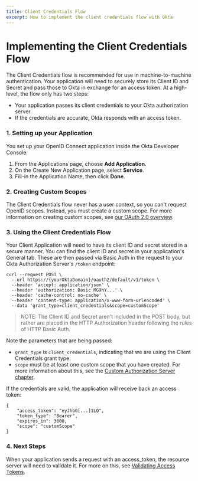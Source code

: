 ```yaml
---
title: Client Credentials Flow
excerpt: How to implement the client credentials flow with Okta
---
```


# Implementing the Client Credentials Flow

The Client Credentials flow is recommended for use in machine-to-machine authentication. Your application will need to securely store its Client ID and Secret and pass those to Okta in exchange for an access token. At a high-level, the flow only has two steps:

- Your application passes its client credentials to your Okta authorization server.
- If the credentials are accurate, Okta responds with an access token.

### 1. Setting up your Application

You set up your OpenID Connect application inside the Okta Developer Console:

1. From the Applications page, choose **Add Application**.
2. On the Create New Application page, select **Service**.
3. Fill-in the Application Name, then click **Done**.

### 2. Creating Custom Scopes

The Client Credentials flow never has a user context, so you can't request OpenID scopes. Instead, you must create a custom scope. For more information on creating custom scopes, see [our OAuth 2.0 overview](/authentication-guide/auth-overview/#client-credentials-flow).

### 3. Using the Client Credentials Flow

Your Client Application will need to have its client ID and secret stored in a secure manner. You can find the client ID and secret in your application's General tab. These are then passed via Basic Auth in the request to your Okta Authorization Server's `/token` endpoint:

```
curl --request POST \
  --url https://{yourOktaDomain}/oauth2/default/v1/token \
  --header 'accept: application/json' \
  --header 'authorization: Basic MG9hY...' \
  --header 'cache-control: no-cache' \
  --header 'content-type: application/x-www-form-urlencoded' \
  --data 'grant_type=client_credentials&scope=customScope'
```

> NOTE: The Client ID and Secret aren't included in the POST body, but rather are placed in the HTTP Authorization header following the rules of HTTP Basic Auth.

Note the parameters that are being passed:

- `grant_type` is `client_credentials`, indicating that we are using the Client Credentials grant type.
- `scope` must be at least one custom scope that you have created. For more information about this, see the [Custom Authorization Server chapter](/docs/guides/customize-authz-server/create-scopes/).

If the credentials are valid, the application will receive back an access token:

```
{
    "access_token": "eyJhbG[...]1LQ",
    "token_type": "Bearer",
    "expires_in": 3600,
    "scope": "customScope"
}
```

### 4. Next Steps

When your application sends a request with an access_token, the resource server will need to validate it. For more on this, see [Validating Access Tokens](/authentication-guide/tokens/validating-access-tokens/).
